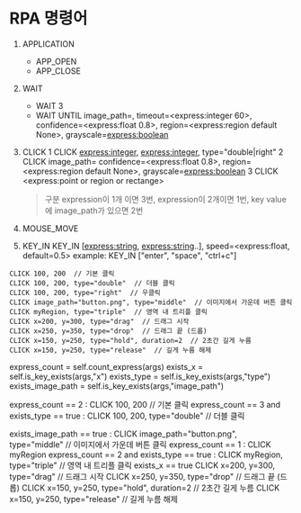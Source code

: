 # RPA 명령어

1. APPLICATION
    - APP_OPEN
    - APP_CLOSE
2. WAIT
    - WAIT 3
    - WAIT UNTIL image_path=<express>, timeout=<express:integer 60>, confidence=<express:float 0.8>, region=<express:region default None>, grayscale=<express:boolean>
3. CLICK
    1 CLICK <express:integer>, <express:integer>, type="double|right"
    2 CLICK image_path=<express>  confidence=<express:float 0.8>, region=<express:region default None>, grayscale=<express:boolean>
    3 CLICK <express:point or region or rectange>
  
    > 구분 expression이 1개 이면 3번, expression이 2개이면 1번, key value에 image_path가 있으면 2번
 4. MOUSE_MOVE
 5. KEY_IN
    KEY_IN [<express:string>, <express:string>..], speed=<express:float, default=0.5>
    example: KEY_IN ["enter", "space", "ctrl+c"]

 >
```kavana-script
CLICK 100, 200  // 기본 클릭
CLICK 100, 200, type="double"  // 더블 클릭
CLICK 100, 200, type="right"  // 우클릭
CLICK image_path="button.png", type="middle"  // 이미지에서 가운데 버튼 클릭
CLICK myRegion, type="triple"  // 영역 내 트리플 클릭
CLICK x=200, y=300, type="drag"  // 드래그 시작
CLICK x=250, y=350, type="drop"  // 드래그 끝 (드롭)
CLICK x=150, y=250, type="hold", duration=2  // 2초간 길게 누름
CLICK x=150, y=250, type="release"  // 길게 누름 해제
```
express_count = self.count_express(args)
exists_x = self.is_key_exists(args,"x")
exists_type = self.is_key_exists(args,"type")
exists_image_path = self.is_key_exists(args,"image_path")

express_count == 2 : CLICK 100, 200  // 기본 클릭
express_count == 3 and exists_type == true : CLICK 100, 200, type="double"  // 더블 클릭

exists_image_path == true : CLICK image_path="button.png", type="middle"  // 이미지에서 가운데 버튼 클릭
express_count == 1 : CLICK myRegion
express_count == 2 and exists_type == true : CLICK myRegion, type="triple"  // 영역 내 트리플 클릭
exists_x == true CLICK x=200, y=300, type="drag"  // 드래그 시작
CLICK x=250, y=350, type="drop"  // 드래그 끝 (드롭)
CLICK x=150, y=250, type="hold", duration=2  // 2초간 길게 누름
CLICK x=150, y=250, type="release"  // 길게 누름 해제